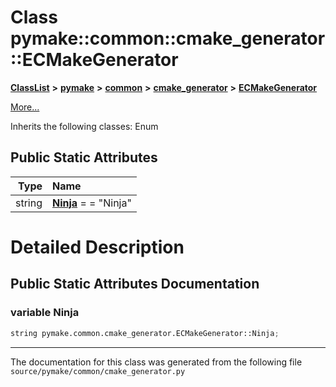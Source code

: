 
# Class pymake::common::cmake\_generator::ECMakeGenerator



[**ClassList**](annotated.md) **>** [**pymake**](namespacepymake.md) **>** [**common**](namespacepymake_1_1common.md) **>** [**cmake\_generator**](namespacepymake_1_1common_1_1cmake__generator.md) **>** [**ECMakeGenerator**](classpymake_1_1common_1_1cmake__generator_1_1ECMakeGenerator.md)



[More...](#detailed-description)




Inherits the following classes: Enum











## Public Static Attributes

| Type | Name |
| ---: | :--- |
|  string | [**Ninja**](#variable-ninja)   = =  "Ninja"<br> |









# Detailed Description


 


    
## Public Static Attributes Documentation


### variable Ninja 

```Python
string pymake.common.cmake_generator.ECMakeGenerator::Ninja;
```




------------------------------
The documentation for this class was generated from the following file `source/pymake/common/cmake_generator.py`